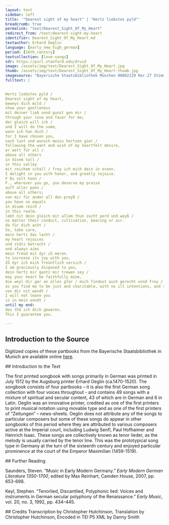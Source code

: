 ```yaml
---
layout: text
sidebar: left
title: '"Dearest sight of my heart" | "Hertz liebstes pyld"'
breadcrumb: true
permalink: "text/Dearest_Sight_Of_My_Heart"
redirect_from: /text/dearest-sight-my-heart
identifier: Dearest_Sight_Of_My_Heart.md
textauthor: Erhard Oeglin
language: [early_new_high_german]
period: [16th_century]
textcollection: [love-songs]
sdr: https://purl.stanford.edu/druid 
image: /assets/img/text/Dearest_Sight_Of_My_Heart.jpg
thumb: /assets/img/text/Dearest_Sight_Of_My_Heart-thumb.jpg
imagesource: "Bayerische Staatsbibliothek München 00082229 Rar.27 Stimme T f.40v [Public Domain]"
fulltext: |
  

Hertz liebstes pyld /
Dearest sight of my heart,
beweys dich mild /
show your gentleness
mit deiner lieb unnd gunst gen mir /
through your love and favor for me;
der gleich will ich /
and I will do the same,
wann ich han dich /
for I have chosen you,
nach lust und wunsch meins hertzen gier /
following the want and wish of my heartfelt desire,
er welt für all /
above all others
in disem tall /
in this valley
mit reichem schall / frey ich mich dein in erenn.
I delight in you with honor, and greatly rejoice.
F Du solt hann /
F., wherever you go, you deserve my praise
auff aller pann /
above all others;
von mir für ander all den preyß /
you have no equals
in disem reich /
in this realm.
lebt nit dein gleich mit allem thun zucht perd und weyß /
no matter their conduct, cultivation, bearing or air.
da für dich acht /
So, take care,
mein hertz das lacht /
my heart rejoices
und stätz betracht /
and always aims
mein freüd mit dyr zů meren.
to increase its joy with you.
Zů dyr ich mich freüntlich versich /
I am graciously disposed to you,
dein hertz mir gantz mir trewen sey /
may your heart be faithfully mine,
die weyl dir gar an alles gfar / mich findest auch gerecht unnd frey / on all umb stendt
as you find me to be just and charitable, with no ill intentions, and straightforward.
von dir nit wendt /
I will not leave you
is in mein enndt /
until my end:
des thů ich dich geweren.
This I guarantee you.

--- 
```

## Introduction to the Source 
<p>Digitized copies of these partbooks from the Bayerische Staatsbibliothek in Munich are available online <a href="https://stimmbuecher.digitale-sammlungen.de//view?id=bsb00082229">here</a>.</p>
## Introduction to the Text 
<p>The first printed songbook with songs primarily in German was printed in July 1512 by the Augsburg printer Erhard Oeglin (ca.1470-1520). The songbook consists of four partbooks – it is also the first German song collection with four voices throughout - and contains 49 songs with a mixture of spiritual and secular content, 43 of which are in German and 6 in Latin. Oeglin was an innovative printer, credited as one of the first printers to print musical notation using movable type and as one of the first printers of “Zeitungen” – news-sheets. Oeglin does not attribute any of the songs to particular composers but some of these songs do appear in other songbooks of this period where they are attributed to various composers active at the Imperial court, including Ludwig Senfl, Paul Hofhaimer and Heinrich Isaac. These songs are collectively known as tenor lieder, as the melody is usually carried by the tenor line. This was the prototypical song type in Germany at the turn of the sixteenth century and enjoyed particular prominence at the court of the Emperor Maximilian (1459-1519).</p>
## Further Reading 
<p>Saunders, Steven. “Music in Early Modern Germany.” <em>Early Modern German Literature 1350-1700</em>, edited by Max Reinhart, Camden House, 2007, pp. 653-698.</p> <p>Keyl, Stephen. “Tenorlied, Discantlied, Polyphonic lied: Voices and instruments in German secular polyphony of the Renaissance.” <em>Early Music</em>, vol. 20, no. 3, 1992, pp. 434–445.</p>
## Credits
Transcription by Christopher Hutchinson, Translation by Christopher Hutchinson, Encoded in TEI P5 XML by Danny Smith
